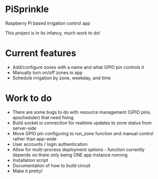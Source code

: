 # PiSprinkle
Raspberry Pi based irrigation control app

This project is in its infancy, much work to do!

# Current features
  - Add/configure zones with a name and what GPIO pin controls it
  - Manually turn on/off zones in app
  - Schedule irrigation by zone, weekday, and time

# Work to do
  - There are some bugs to do with resource management (GPIO pins, apscheduler) that need fixing
  - Build socket.io connection for realtime updates to zone status from server-side
  - Move GPIO pin configuring to run_zone function and manual control rather than app-wide
  - User accounts / login authentication
  - Allow for multi-process deployment options - function currently depends on there only being ONE app instance running
  - Installation script
  - Documentation of how to build circuit
  - Make it pretty!
